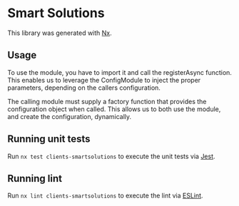 # Smart Solutions

This library was generated with [Nx](https://nx.dev).

## Usage

To use the module, you have to import it and call the registerAsync function. This enables us to leverage the ConfigModule to inject the proper parameters, depending on the callers configuration.

The calling module must supply a factory function that provides the configuration object when called. This allows us to both use the module, and create the configuration, dynamically.

## Running unit tests

Run `nx test clients-smartsolutions` to execute the unit tests via [Jest](https://jestjs.io).

## Running lint

Run `nx lint clients-smartsolutions` to execute the lint via [ESLint](https://eslint.org/).
